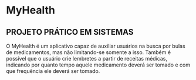 # MyHealth
## PROJETO PRÁTICO EM SISTEMAS

O MyHealth é um aplicativo capaz de auxiliar usuários na busca por bulas de medicamentos, mas não limitando-se somente a isso. Também é possível que o usuário crie lembretes a partir de receitas médicas, indicando por quanto tempo aquele medicamento deverá ser tomado e com que frequência ele deverá ser tomado.
